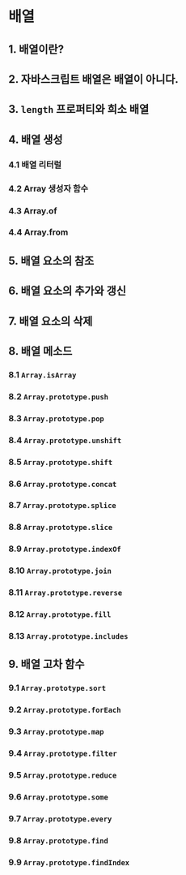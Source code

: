 # 배열

## 1. 배열이란?



## 2. 자바스크립트 배열은 배열이 아니다.



## 3. `length` 프로퍼티와 희소 배열



## 4. 배열 생성

### 4.1 배열 리터럴



### 4.2 Array 생성자 함수



### 4.3 Array.of



### 4.4 Array.from



## 5. 배열 요소의 참조



## 6. 배열 요소의 추가와 갱신



## 7. 배열 요소의 삭제



## 8. 배열 메소드

### 8.1 `Array.isArray`

### 8.2 `Array.prototype.push`

### 8.3 `Array.prototype.pop`

### 8.4 `Array.prototype.unshift`

### 8.5 `Array.prototype.shift`

### 8.6 `Array.prototype.concat`

### 8.7 `Array.prototype.splice`

### 8.8 `Array.prototype.slice`

### 8.9 `Array.prototype.indexOf`

### 8.10 `Array.prototype.join`

### 8.11 `Array.prototype.reverse`

### 8.12 `Array.prototype.fill`

### 8.13 `Array.prototype.includes`



## 9. 배열 고차 함수

### 9.1 `Array.prototype.sort`

### 9.2 `Array.prototype.forEach`

### 9.3 `Array.prototype.map`

### 9.4 `Array.prototype.filter`

### 9.5 `Array.prototype.reduce`

### 9.6 `Array.prototype.some`

### 9.7 `Array.prototype.every`

### 9.8 `Array.prototype.find`

### 9.9 `Array.prototype.findIndex`

